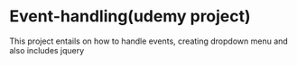 # Event-handling(udemy project)
This project entails on how to handle events, creating dropdown menu and also includes jquery 
